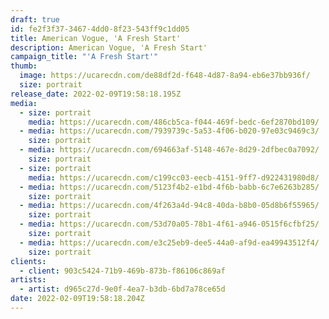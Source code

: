 ```yaml
---
draft: true
id: fe2f3f37-3467-4dd0-8f23-543ff9c1dd05
title: American Vogue, 'A Fresh Start'
description: American Vogue, 'A Fresh Start'
campaign_title: "'A Fresh Start'"
thumb:
  image: https://ucarecdn.com/de88df2d-f648-4d87-8a94-eb6e37bb936f/
  size: portrait
release_date: 2022-02-09T19:58:18.195Z
media:
  - size: portrait
    media: https://ucarecdn.com/486cb5ca-f044-469f-bedc-6ef2870bd109/
  - media: https://ucarecdn.com/7939739c-5a53-4f06-b020-97e03c9469c3/
    size: portrait
  - media: https://ucarecdn.com/694663af-5148-467e-8d29-2dfbec0a7092/
    size: portrait
  - size: portrait
    media: https://ucarecdn.com/c199cc03-eecb-4151-9ff7-d922431980d8/
  - media: https://ucarecdn.com/5123f4b2-e1bd-4f6b-babb-6c7e6263b285/
    size: portrait
  - media: https://ucarecdn.com/4f263a4d-94c8-40da-b8b0-05d8b6f55965/
    size: portrait
  - media: https://ucarecdn.com/53d70a05-78b1-4f61-a946-0515f6cfbf25/
    size: portrait
  - media: https://ucarecdn.com/e3c25eb9-dee5-44a0-af9d-ea49943512f4/
    size: portrait
clients:
  - client: 903c5424-71b9-469b-873b-f86106c869af
artists:
  - artist: d965c27d-9e0f-4ea7-b3db-6bd7a78ce65d
date: 2022-02-09T19:58:18.204Z
---
```

